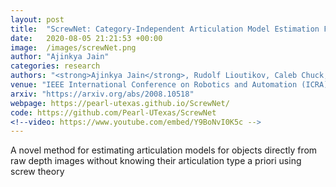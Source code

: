 ```yaml
---
layout: post
title:  "ScrewNet: Category-Independent Articulation Model Estimation From Depth Images Using Screw Theory"
date:   2020-08-05 21:21:53 +00:00
image:  /images/screwNet.png
author: "Ajinkya Jain"
categories: research
authors: "<strong>Ajinkya Jain</strong>, Rudolf Lioutikov, Caleb Chuck, Scott Niekum"
venue: "IEEE International Conference on Robotics and Automation (ICRA), 2021"
arxiv: "https://arxiv.org/abs/2008.10518"
webpage: https://pearl-utexas.github.io/ScrewNet/
code: https://github.com/Pearl-UTexas/ScrewNet
<!--video: https://www.youtube.com/embed/Y9BoNvI0K5c -->
---
```

A novel method for estimating articulation models for objects directly from raw depth images without knowing their articulation type a priori using screw theory